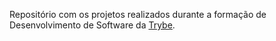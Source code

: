 Repositório com os projetos realizados durante a formação de Desenvolvimento de Software da [Trybe](https://betrybe.com.br).